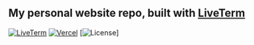 ## My personal website repo, built with [LiveTerm](https://liveterm.vercel.app)

[![LiveTerm](https://img.shields.io/badge/LiveTerm-1.0.0-blue)](https://liveterm.vercel.app)
[![Vercel](https://img.shields.io/badge/Vercel-Deployed-blue)](https://vercel.com)
[![License](https://img.shields.io/badge/License-MIT-blue)]
